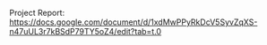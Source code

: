 Project Report: https://docs.google.com/document/d/1xdMwPPyRkDcV5SyvZqXS-n47uUL3r7kBSdP79TY5oZ4/edit?tab=t.0
